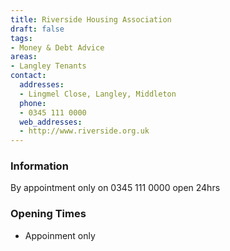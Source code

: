 ```yaml
---
title: Riverside Housing Association
draft: false
tags:
- Money & Debt Advice
areas:
- Langley Tenants
contact:
  addresses:
  - Lingmel Close, Langley, Middleton
  phone:
  - 0345 111 0000
  web_addresses:
  - http://www.riverside.org.uk
---
```


### Information
By appointment only on 0345 111 0000 open 24hrs

### Opening Times
* Appoinment only

